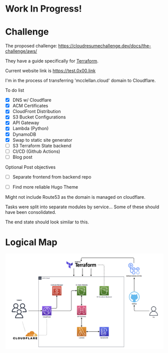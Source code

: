 # Work In Progress!

# Challenge

The proposed challenge:
https://cloudresumechallenge.dev/docs/the-challenge/aws/

They have a guide specifically for [Terraform](https://cloudresumechallenge.dev/docs/extensions/terraform-getting-started/).

Current website link is https://test.0x00.link

I'm in the process of transferring 'mcclellan.cloud' domain to Cloudflare.

To do list
- [x] DNS w/ Cloudflare
- [x] ACM Certificates
- [x] CloudFront Distribution
- [x] S3 Bucket Configurations
- [x] API Gateway
- [x] Lambda (Python)
- [x] DynamoDB
- [x] Swap to static site generator
- [ ] S3 Terraform State backend
- [ ] CI/CD (Github Actions)
- [ ] Blog post

Optional Post objectives
- [ ] Separate frontend from backend repo
- [ ] Find more reliable Hugo Theme


Might not include Route53 as the domain is managed on cloudflare.

Tasks were split into separate modules by service... Some of these should have been consolidated. 

The end state should look similar to this.
# Logical Map
![](logical_map_2.png)